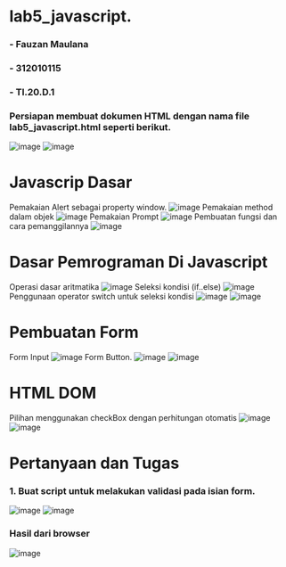 # lab5_javascript.

### - Fauzan Maulana
### - 312010115
### - TI.20.D.1

### Persiapan membuat dokumen HTML dengan nama file lab5_javascript.html seperti berikut.
![image](https://user-images.githubusercontent.com/101807419/163172891-d4ca96d2-7d50-496c-a73d-08d863ab7f18.png)
![image](https://user-images.githubusercontent.com/101807419/163172962-999b0380-89f1-412c-bdfb-0a3f69c723e3.png)

# Javascrip Dasar
Pemakaian Alert sebagai property window.
![image](https://user-images.githubusercontent.com/101807419/163173647-5158bd30-7a7a-49d2-96b9-ee141d68aa3b.png)
Pemakaian method dalam objek
![image](https://user-images.githubusercontent.com/101807419/163173876-ed09423e-955d-411c-83ce-eebffee9dc66.png)
Pemakaian Prompt
![image](https://user-images.githubusercontent.com/101807419/163174120-7cca6087-4cfe-4394-80f5-6c87ddf1deac.png)
Pembuatan fungsi dan cara pemanggilannya
![image](https://user-images.githubusercontent.com/101807419/163175109-40cbbbcd-3552-45e3-9948-dd076b40004b.png)

# Dasar Pemrograman Di Javascript
Operasi dasar aritmatika
![image](https://user-images.githubusercontent.com/101807419/163175537-62b865a7-d148-46e4-8402-600b224643cd.png)
Seleksi kondisi (if..else)
![image](https://user-images.githubusercontent.com/101807419/163175871-8d96defc-3cc2-43ac-9bed-1324636dcaee.png)
Penggunaan operator switch untuk seleksi kondisi
![image](https://user-images.githubusercontent.com/101807419/163176299-b6d7166c-a1be-4dbb-a451-d00c83fee8fc.png)
![image](https://user-images.githubusercontent.com/101807419/163176379-84a9d341-d230-4da2-ab7e-2a7a98688f99.png)
# Pembuatan Form
Form Input
![image](https://user-images.githubusercontent.com/101807419/163177219-67673c67-6387-441c-8607-418d3b6cadc3.png)
Form Button.
![image](https://user-images.githubusercontent.com/101807419/163177915-c2258ca1-7fd5-4229-964a-245f62c3adeb.png)
![image](https://user-images.githubusercontent.com/101807419/163178319-411da7a4-5cab-4e2d-8f79-0d8e63db03e8.png)

# HTML DOM
Pilihan menggunakan checkBox dengan perhitungan otomatis
![image](https://user-images.githubusercontent.com/101807419/163179288-780bb44b-2132-4f2b-bc6e-d2594b5224ea.png)
![image](https://user-images.githubusercontent.com/101807419/163179336-9a050f5c-4289-41ec-bcb3-01e82e7945c8.png)

# Pertanyaan dan Tugas
### 1. Buat script untuk melakukan validasi pada isian form.
![image](https://user-images.githubusercontent.com/101807419/163180917-a6501bc4-4ce6-4215-9771-0975b7816ef1.png)
![image](https://user-images.githubusercontent.com/101807419/163181005-6bef1184-a70b-4432-9e01-b950bfcd92ff.png)
### Hasil dari browser
![image](https://user-images.githubusercontent.com/101807419/163181284-a3bd12f5-6e62-48eb-b24f-f4b82dca0876.png)





